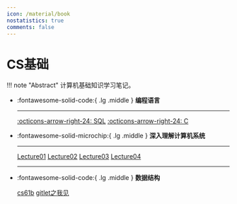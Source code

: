 ```yaml
---
icon: /material/book
nostatistics: true
comments: false
---
```


# CS基础

!!! note "Abstract"
    计算机基础知识学习笔记。

<div class="grid cards" markdown>

-   :fontawesome-solid-code:{ .lg .middle } __编程语言__

    ---
    
    
    [:octicons-arrow-right-24: SQL](language/SQL.md)
    [:octicons-arrow-right-24: C](language/c.md)

-   :fontawesome-solid-microchip:{ .lg .middle } __深入理解计算机系统__

    ---

    
    [Lecture01](csapp/lecture/01.md)
    [Lecture02](csapp/lecture/02.md)
    [Lecture03](csapp/lecture/03.md)
    [Lecture04](csapp/lecture/04.md)


    ---

-   :fontawesome-solid-code:{ .lg .middle } __数据结构__

    [cs61b](cs61b/cs61b.md)
    [gitlet之我见](cs61b/gitlet之我见.md)
